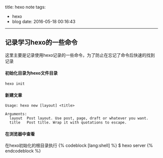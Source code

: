 title: hexo note
tags:
  - hexo
  - blog
date: 2016-05-18 00:16:43
---


记录学习hexo的一些命令
-------------------

这里主要是记录使用hexo记录的一些命令，为了防止在忘记了命令后快速的找到记录

#### 初始化目录为hexo文件目录
```
hexo init
```

#### 新建文章

```
Usage: hexo new [layout] <title>

Arguments:
  layout  Post layout. Use post, page, draft or whatever you want.
  title   Post title. Wrap it with quotations to escape.

```

#### 在浏览器中查看

在hexo初始化的根目录执行
{% codeblock [lang:shell] %}
    $ hexo server
{% endcodeblock %}
